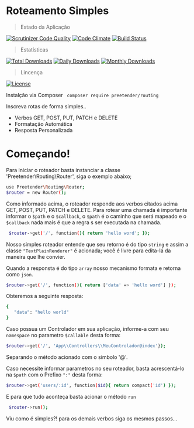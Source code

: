 # Roteamento Simples

> Estado da Aplicação

[![Scrutinizer Code Quality](https://scrutinizer-ci.com/g/preetender/routing/badges/quality-score.png?b=master)](https://scrutinizer-ci.com/g/preetender/routing/?branch=master)
[![Code Climate](https://codeclimate.com/github/preetender/routing/badges/gpa.svg)](https://codeclimate.com/github/preetender/routing)
[![Build Status](https://travis-ci.org/preetender/routing.svg?branch=master)](https://travis-ci.org/preetender/routing)

> Estatísticas

[![Total Downloads](https://poser.pugx.org/preetender/routing/downloads)](https://packagist.org/packages/preetender/routing)
[![Daily Downloads](https://poser.pugx.org/preetender/routing/d/daily)](https://packagist.org/packages/preetender/routing)
[![Monthly Downloads](https://poser.pugx.org/preetender/routing/d/monthly)](https://packagist.org/packages/preetender/routing)

> Lincença

[![License](https://poser.pugx.org/preetender/routing/license)](https://packagist.org/packages/preetender/routing)


Instalção via Composer ``` composer require preetender/routing```

Inscreva rotas de forma simples..

  - Verbos GET, POST, PUT, PATCH e DELETE
  - Formatação Automática
  - Resposta Personalizada

# Começando!
Para iniciar o roteador basta instanciar a classe 'Preetender\Routing\Router', siga o exemplo abaixo;
 ```sh
 use Preetender\Routing\Router;
 $router = new Router();
 ```

Como informado acima, o roteador responde aos verbos citados acima GET, POST, PUT, PATCH e DELETE.
Para rotear uma chamada é importante informar o `$path` e o `$callback`, o `$path` é o caminho que será mapeado e o `$callback` nada mais é que a regra s ser executada na chamada.
```sh
 $router->get('/', function(){ return 'hello word'; });
 ```
 Nosso simples roteador entende que seu retorno é do tipo `string` e assim a classe `"TextPlainRenderer"` é acionada; você é livre para edita-lá da maneira que lhe convier.
 
 Quando a responsta é do tipo `array` nosso mecanismo formata e retorna como `json`.
 ```sh
 $router->get('/', function(){ return ['data' => 'hello word'] });
 ```
 
 Obteremos a seguinte resposta: 
 ```sh
 {
    "data": "hello world"
 }
 ```
 
 Caso possua um Controlador em sua aplicação, informe-a com seu `namespace` no parametro `$callable` desta forma:
 ```sh
 $router->get('/', 'App\\Controllers\\MeuControlador@index'});
 ```
 Separando o método acionado com o simbolo '@'.
 
 Caso necessite informar parametros no seu roteador, basta acrescentá-lo na `$path` com o Prefixo `":"` desta forma:
 
 ```sh
 $router->get('users/:id', function($id){ return compact('id') });
 ```
 
 E para que tudo aconteça basta acionar o método `run`
 
 ```sh
  $router->run();
  ```
 
 
 Viu como é simples?! para os demais verbos siga os mesmos passos...
